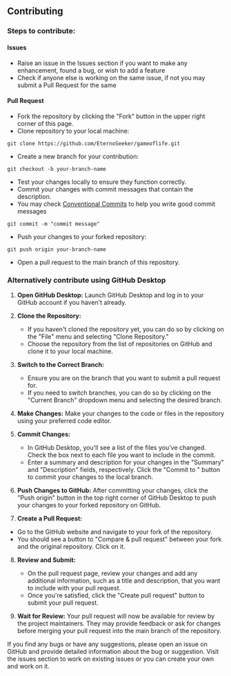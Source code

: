 ## Contributing
### Steps to contribute:
#### Issues

- Raise an issue in the Issues section if you want to make any enhancement, found a bug, or wish to add a feature
- Check if anyone else is working on the same issue, if not you may submit a Pull Request for the same

#### Pull Request

- Fork the repository by clicking the "Fork" button in the upper right corner of this page.
- Clone repository to your local machine:
```
git clone https://github.com/EternoSeeker/gameoflife.git
```
- Create a new branch for your contribution:
```
git checkout -b your-branch-name
```
- Test your changes locally to ensure they function correctly.
- Commit your changes with commit messages that contain the description.
- You may check [Conventional Commits](https://www.conventionalcommits.org/) to help you write good commit messages
```
git commit -m "commit message"
```
- Push your changes to your forked repository:
```
git push origin your-branch-name
```
- Open a pull request to the main branch of this repository.

### Alternatively contribute using GitHub Desktop

1. **Open GitHub Desktop:**
   Launch GitHub Desktop and log in to your GitHub account if you haven't already.

2. **Clone the Repository:**
   - If you haven't cloned the repository yet, you can do so by clicking on the "File" menu and selecting "Clone Repository."
   - Choose the repository from the list of repositories on GitHub and clone it to your local machine.

3. **Switch to the Correct Branch:**
   - Ensure you are on the branch that you want to submit a pull request for.
   - If you need to switch branches, you can do so by clicking on the "Current Branch" dropdown menu and selecting the desired branch.

4. **Make Changes:**
   Make your changes to the code or files in the repository using your preferred code editor.

5. **Commit Changes:**
   - In GitHub Desktop, you'll see a list of the files you've changed. Check the box next to each file you want to include in the commit.
   - Enter a summary and description for your changes in the "Summary" and "Description" fields, respectively. Click the "Commit to <branch-name>" button to commit your changes to the local branch.

6. **Push Changes to GitHub:**
   After committing your changes, click the "Push origin" button in the top right corner of GitHub Desktop to push your changes to your forked repository on GitHub.

7. **Create a Pull Request:**
  - Go to the GitHub website and navigate to your fork of the repository.
  - You should see a button to "Compare & pull request" between your fork and the original repository. Click on it.

8. **Review and Submit:**
   - On the pull request page, review your changes and add any additional information, such as a title and description, that you want to include with your pull request.
   - Once you're satisfied, click the "Create pull request" button to submit your pull request.

9. **Wait for Review:**
    Your pull request will now be available for review by the project maintainers. They may provide feedback or ask for changes before merging your pull request into the main branch of the repository.

If you find any bugs or have any suggestions, please open an issue on GitHub and provide detailed information about the bug or suggestion.
Visit the issues section to work on existing issues or you can create your own and work on it.
